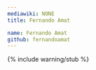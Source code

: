 ```yaml
---
mediawiki: NONE
title: Fernando Amat

name: Fernando Amat
github: fernandoamat
---
```


{% include warning/stub %}
